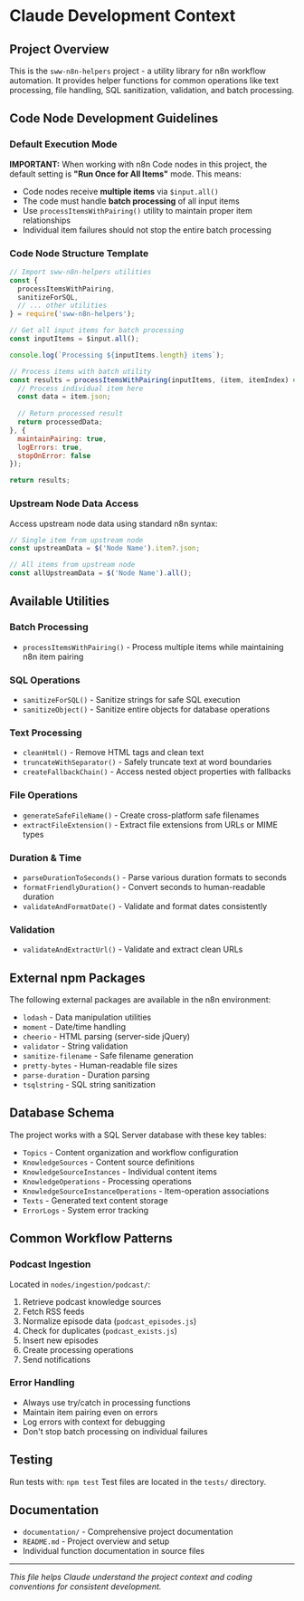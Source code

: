 # Claude Development Context

## Project Overview
This is the `sww-n8n-helpers` project - a utility library for n8n workflow automation. It provides helper functions for common operations like text processing, file handling, SQL sanitization, validation, and batch processing.

## Code Node Development Guidelines

### Default Execution Mode
**IMPORTANT:** When working with n8n Code nodes in this project, the default setting is **"Run Once for All Items"** mode. This means:

- Code nodes receive **multiple items** via `$input.all()` 
- The code must handle **batch processing** of all input items
- Use `processItemsWithPairing()` utility to maintain proper item relationships
- Individual item failures should not stop the entire batch processing

### Code Node Structure Template
```javascript
// Import sww-n8n-helpers utilities
const { 
  processItemsWithPairing,
  sanitizeForSQL,
  // ... other utilities
} = require('sww-n8n-helpers');

// Get all input items for batch processing
const inputItems = $input.all();

console.log(`Processing ${inputItems.length} items`);

// Process items with batch utility
const results = processItemsWithPairing(inputItems, (item, itemIndex) => {
  // Process individual item here
  const data = item.json;
  
  // Return processed result
  return processedData;
}, {
  maintainPairing: true,
  logErrors: true,
  stopOnError: false
});

return results;
```

### Upstream Node Data Access
Access upstream node data using standard n8n syntax:
```javascript
// Single item from upstream node
const upstreamData = $('Node Name').item?.json;

// All items from upstream node
const allUpstreamData = $('Node Name').all();
```

## Available Utilities

### Batch Processing
- `processItemsWithPairing()` - Process multiple items while maintaining n8n item pairing

### SQL Operations
- `sanitizeForSQL()` - Sanitize strings for safe SQL execution
- `sanitizeObject()` - Sanitize entire objects for database operations

### Text Processing
- `cleanHtml()` - Remove HTML tags and clean text
- `truncateWithSeparator()` - Safely truncate text at word boundaries
- `createFallbackChain()` - Access nested object properties with fallbacks

### File Operations
- `generateSafeFileName()` - Create cross-platform safe filenames
- `extractFileExtension()` - Extract file extensions from URLs or MIME types

### Duration & Time
- `parseDurationToSeconds()` - Parse various duration formats to seconds
- `formatFriendlyDuration()` - Convert seconds to human-readable duration
- `validateAndFormatDate()` - Validate and format dates consistently

### Validation
- `validateAndExtractUrl()` - Validate and extract clean URLs

## External npm Packages
The following external packages are available in the n8n environment:
- `lodash` - Data manipulation utilities
- `moment` - Date/time handling
- `cheerio` - HTML parsing (server-side jQuery)
- `validator` - String validation
- `sanitize-filename` - Safe filename generation
- `pretty-bytes` - Human-readable file sizes
- `parse-duration` - Duration parsing
- `tsqlstring` - SQL string sanitization

## Database Schema
The project works with a SQL Server database with these key tables:
- `Topics` - Content organization and workflow configuration
- `KnowledgeSources` - Content source definitions
- `KnowledgeSourceInstances` - Individual content items
- `KnowledgeOperations` - Processing operations
- `KnowledgeSourceInstanceOperations` - Item-operation associations
- `Texts` - Generated text content storage
- `ErrorLogs` - System error tracking

## Common Workflow Patterns

### Podcast Ingestion
Located in `nodes/ingestion/podcast/`:
1. Retrieve podcast knowledge sources
2. Fetch RSS feeds
3. Normalize episode data (`podcast_episodes.js`)
4. Check for duplicates (`podcast_exists.js`)
5. Insert new episodes
6. Create processing operations
7. Send notifications

### Error Handling
- Always use try/catch in processing functions
- Maintain item pairing even on errors
- Log errors with context for debugging
- Don't stop batch processing on individual failures

## Testing
Run tests with: `npm test`
Test files are located in the `tests/` directory.

## Documentation
- `documentation/` - Comprehensive project documentation
- `README.md` - Project overview and setup
- Individual function documentation in source files

---

*This file helps Claude understand the project context and coding conventions for consistent development.*